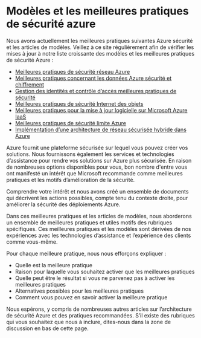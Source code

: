 <properties
   pageTitle="Meilleures pratiques de sécurité Azure et les modèles | Microsoft Azure"
   description="L’article fournit une introduction sur les meilleures pratiques de sécurité Azure, des motifs et curated liste des meilleures pratiques de sécurité pour différentes ressources Azure."
   services="azure-security"
   documentationCenter="na"
   authors="TomShinder"
   manager="MBaldwin"
   editor="TomSh"/>

<tags
   ms.service="security"
   ms.devlang="na"
   ms.topic="article"
   ms.tgt_pltfrm="na"
   ms.workload="na"
   ms.date="09/16/2016"
   ms.author="terrylan"/>

# <a name="azure-security-best-practices-and-patterns"></a>Modèles et les meilleures pratiques de sécurité azure

Nous avons actuellement les meilleures pratiques suivantes Azure sécurité et les articles de modèles. Veillez à ce site régulièrement afin de vérifier les mises à jour à notre liste croissante des modèles et les meilleures pratiques de sécurité Azure :  

- [Meilleures pratiques de sécurité réseau Azure](azure-security-network-security-best-practices.md)
- [Meilleures pratiques concernant les données Azure sécurité et chiffrement](azure-security-data-encryption-best-practices.md)
- [Gestion des identités et contrôle d’accès meilleures pratiques de sécurité](azure-security-identity-management-best-practices.md)
- [Meilleures pratiques de sécurité Internet des objets](azure-security-iot-best-practices.md)
- [Meilleures pratiques pour la mise à jour logicielle sur Microsoft Azure IaaS](azure-security-best-practices-software-updates-iaas.md)
- [Meilleures pratiques de sécurité limite Azure](../best-practices-network-security.md)
- [Implémentation d’une architecture de réseau sécurisée hybride dans Azure](../guidance/guidance-iaas-ra-secure-vnet-hybrid.md)

Azure fournit une plateforme sécurisée sur lequel vous pouvez créer vos solutions. Nous fournissons également les services et technologies d’assistance pour rendre vos solutions sur Azure plus sécurisée. En raison de nombreuses options disponibles pour vous, bon nombre d'entre vous ont manifesté un intérêt que Microsoft recommande comme meilleures pratiques et les motifs d’amélioration de la sécurité.

Comprendre votre intérêt et nous avons créé un ensemble de documents qui décrivent les actions possibles, compte tenu du contexte droite, pour améliorer la sécurité des déploiements Azure.

Dans ces meilleures pratiques et les articles de modèles, nous aborderons un ensemble de meilleures pratiques et utiles motifs des rubriques spécifiques. Ces meilleures pratiques et les modèles sont dérivées de nos expériences avec les technologies d’assistance et l’expérience des clients comme vous-même.

Pour chaque meilleure pratique, nous nous efforçons expliquer :

- Quelle est la meilleure pratique
- Raison pour laquelle vous souhaitez activer que les meilleures pratiques
- Quelle peut être le résultat si vous ne parvenez pas à activer les meilleures pratiques
- Alternatives possibles pour les meilleures pratiques
- Comment vous pouvez en savoir activer la meilleure pratique

Nous espérons, y compris de nombreuses autres articles sur l’architecture de sécurité Azure et des pratiques recommandées. S’il existe des rubriques qui vous souhaitez que nous à inclure, dites-nous dans la zone de discussion en bas de cette page.
